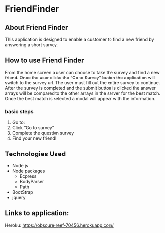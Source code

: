 # FriendFinder

## About Friend Finder
This application is designed to enable a customer to find a new friend by answering a short survey. 

## How to use Friend Finder
From the home screen a user can choose to take the survey and find a new friend. Once the user clicks the “Go to Survey” button the application will switch to the survey url. The user must fill out the entire survey to continue. After the survey is completed and the submit button is clicked the answer arrays  will be compared to the other arrays in the server for the best match. Once the best match is selected a modal will appear with the information. 


### basic steps
1. Go to: 
2. Click “Go to survey” 
3. Complete the question survey
4. Find your new friend!

## Technologies Used
* Node js
* Node packages
    - Ecpress
    - BodyParser
    - Path
* BootStrap
* jquery


## Links to application:
 Heroku: https://obscure-reef-70456.herokuapp.com/

